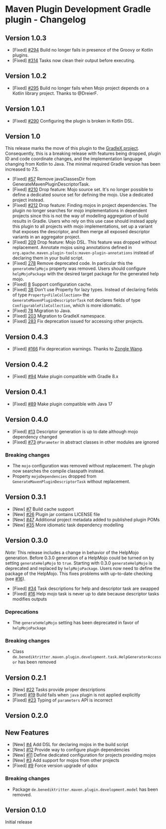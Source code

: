# Maven Plugin Development Gradle plugin - Changelog

## Version 1.0.3

* [Fixed] [#294](https://github.com/gradlex-org/maven-plugin-development/issues/294) Build no longer fails in presence of the Groovy or Kotlin plugins.
* [Fixed] [#314](https://github.com/gradlex-org/maven-plugin-development/issues/314) Tasks now clean their output before executing.

## Version 1.0.2

* [Fixed] [#295](https://github.com/gradlex-org/maven-plugin-development/issues/295) Build no longer fails when Mojo project depends on a Kotlin library project. Thanks to @DreierF.

## Version 1.0.1

* [Fixed] [#290](https://github.com/gradlex-org/maven-plugin-development/issues/290) Configuring the plugin is broken in Kotlin DSL.

## Version 1.0

This release marks the move of this plugin to the [GradleX project](https://github.com/gradlex-org).
Consequently, this is a breaking release with features being dropped, plugin ID and code coordinate changes, and the implementation language changing from Kotlin to Java.
The minimal required Gradle version has been increased to 7.5.

* [Fixed] [#57](https://github.com/gradlex-org/maven-plugin-development/issues/57) Remove javaClassesDir from GenerateMavenPluginDescriptorTask.
* [Fixed] [#210](https://github.com/gradlex-org/maven-plugin-development/issues/210) Drop feature: Mojo source set. 
    It's no longer possible to define a dedicated source set for defining the mojo.
    Use a dedicated project instead.
* [Fixed] [#212](https://github.com/gradlex-org/maven-plugin-development/issues/212) Drop feature: Finding mojos in project dependencies.
    The plugin no longer searches for mojo implementations in dependent projects since this is not the way of modelling aggregation of build results in Gradle.
    Users who rely on this use case should instead apply this plugin to all projects with mojo implementations, set up a variant that exposes the descriptor, and then merge all exposed descriptor variants in an aggregator project.
* [Fixed] [209](https://github.com/gradlex-org/maven-plugin-development/issues/209) Drop feature: Mojo DSL.
    This feature was dropped without replacement.
    Annotate mojos using annotations defined in `org.apache.maven.plugin-tools:maven-plugin-annotations` instead of declaring them in your build script.
* [Fixed] [278](https://github.com/gradlex-org/maven-plugin-development/issues/278) Remove deprecated code.
    In particular this the `generateHelpMojo` property was removed.
    Users should configure `helpMojoPackage` with the desired target package for the generated help mojo.
* [Fixed] [8](https://github.com/gradlex-org/maven-plugin-development/issues/278) Support configuration cache.
* [Fixed] [38](https://github.com/gradlex-org/maven-plugin-development/issues/278) Don't use Property for lazy types.
    Instead of declaring fields of type `Property<FileCollection>` the `GenerateMavenPluginDescriptorTask` not declares fields of type `ConfigurableFileCollection`, which is more idiomatic.
* [Fixed] [78](https://github.com/gradlex-org/maven-plugin-development/issues/78) Migration to Java.
* [Fixed] [203](https://github.com/gradlex-org/maven-plugin-development/issues/203) Migration to GradleX namespace.
* [Fixed] [283](https://github.com/gradlex-org/maven-plugin-development/issues/283) Fix deprecation issued for accessing other projects.

## Version 0.4.3

* [Fixed] [#166](https://github.com/britter/maven-plugin-development/issues/166) Fix deprecation warnings. Thanks to [Zongle Wang](https://github.com/Goooler).

## Version 0.4.2

* [Fixed] [#94](https://github.com/britter/maven-plugin-development/pull/94) Make plugin compatible with Gradle 8.x

## Version 0.4.1

* [Fixed] [#89](https://github.com/britter/maven-plugin-development/pull/89) Make plugin compatible with Java 17

## Version 0.4.0

* [Fixed] [#13](https://github.com/britter/maven-plugin-development/issues/13) Descriptor generation is up to date although mojo dependency changed
* [Fixed] [#73](https://github.com/britter/maven-plugin-development/issues/73) `@Parameter` in abstract classes in other modules are ignored

### Breaking changes

* The `mojo` configuration was removed without replacement.
  The plugin now searches the compile classpath instead.
* Property `mojoDependencies` dropped from `GenerateMavenPluginDescriptorTask` without replacement.

## Version 0.3.1

* [New] [#7](https://github.com/britter/maven-plugin-development/issues/7) Build cache support
* [New] [#26](https://github.com/britter/maven-plugin-development/issues/26) Plugin jar contains LICENSE file
* [New] [#47](https://github.com/britter/maven-plugin-development/issues/47) Additional project metadata added to published plugin POMs
* [New] [#35](https://github.com/britter/maven-plugin-development/issues/35) More idiomatic task dependency modelling

## Version 0.3.0

*Note:* This release includes a change in behavior of the HelpMojo generation.
Before 0.3.0 generation of a HelpMojo could be turned on by setting `generateHelpMojo` to `true`.
Starting with 0.3.0 `generateHelpMojo` is deprecated and replaced by `helpMojoPackage`.
Users now need to define the package of the HelpMojo.
This fixes problems with up-to-date checking (see [#16](https://github.com/britter/maven-plugin-development/issues/16)).

* [Fixed] [#34](https://github.com/britter/maven-plugin-development/issues/34) Task descriptions for help and descriptor task are swapped
* [Fixed] [#16](https://github.com/britter/maven-plugin-development/issues/16) Help mojo task is never up to date because descriptor tasks modifies outputs

### Deprecations

* The `generateHelpMojo` setting has been deprecated in favor of `helpMojoPackage`

### Breaking changes

* Class `de.benediktritter.maven.plugin.development.task.HelpGeneratorAccessor` has been removed

## Version 0.2.1

* [New] [#22](https://github.com/britter/maven-plugin-development/issues/22) Tasks provide proper descriptions
* [Fixed] [#19](https://github.com/britter/maven-plugin-development/issues/19) Build fails when `java` plugin is not applied explicitly
* [Fixed] [#23](https://github.com/britter/maven-plugin-development/issues/23) Typing of `parameters` API is incorrect

## Version 0.2.0

## New Features

* [New] [#4](https://github.com/britter/maven-plugin-development/issues/4) Add DSL for declaring mojos in the build script
* [New] [#12](https://github.com/britter/maven-plugin-development/issues/12) Provide way to configure plugin dependencies
* [New] [#11](https://github.com/britter/maven-plugin-development/issues/11) Define dedicated configuration for projects providing mojos
* [New] [#3](https://github.com/britter/maven-plugin-development/issues/3) Add support for mojos from other projects
* [Fixed] [#9](https://github.com/britter/maven-plugin-development/issues/9) Force version upgrade of qdox

### Breaking changes

* Package `de.benediktritter.maven.plugin.development.model` has been removed.

## Version 0.1.0

Initial release
